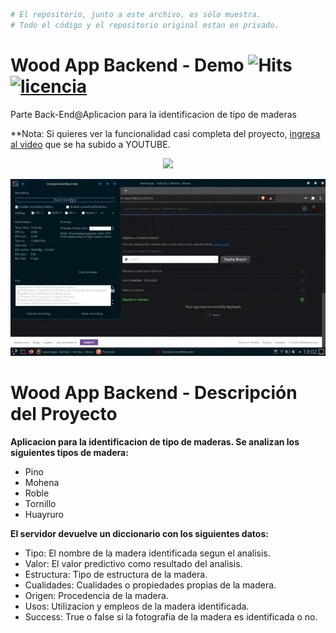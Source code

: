 ```bash
# El repositorio, junto a este archivo, es sólo muestra. 
# Todo el código y el repositorio original estan en privado.
```
# Wood App Backend - Demo ![Hits](https://hitcounter.pythonanywhere.com/count/tag.svg?url=https%3A%2F%2Fgithub.com%2FKeyCuevasMelgarejo%2FWOOD-APP-BACKEND___PREVIEW) <a href="/LICENSE"><img src="https://img.shields.io/badge/licencia-MIT-red.svg" alt="licencia" /></a>
Parte Back-End@Aplicacion para la identificacion de tipo de maderas

**Nota: Si quieres ver la funcionalidad casi completa del proyecto, [ingresa al video](https://youtu.be/bH66YOTTUps) que se ha subido a YOUTUBE.

<p align="center"> 
    <a href="https://youtu.be/bH66YOTTUps"><img src="https://img.shields.io/youtube/views/bH66YOTTUps?label=Reproducciones&style=social"/></a>
</p>

<p align="center"> 
    <img src="/Demo.gif"/>
</p>

# Wood App Backend - Descripción del Proyecto
**Aplicacion para la identificacion de tipo de maderas. Se analizan los siguientes tipos de madera:**
- Pino
- Mohena
- Roble
- Tornillo
- Huayruro

**El servidor devuelve un diccionario con los siguientes datos:**
- Tipo: El nombre de la madera identificada segun el analisis.
- Valor: El valor predictivo como resultado del analisis.
- Estructura: Tipo de estructura de la madera.
- Cualidades: Cualidades o propiedades propias de la madera.
- Origen: Procedencia de la madera.
- Usos: Utilizacion y empleos de la madera identificada.
- Success: True o false si la fotografia de la madera es identificada o no.
